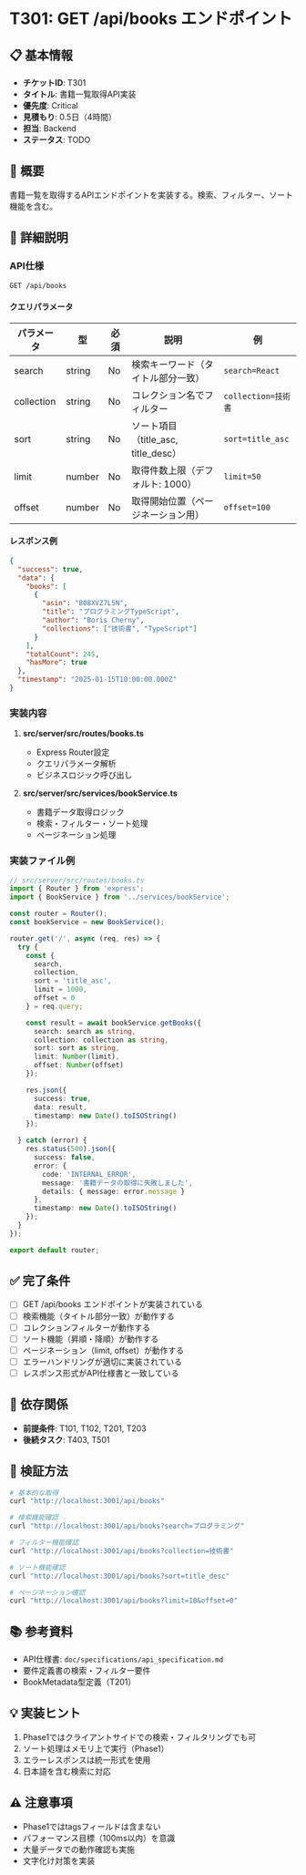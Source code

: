 # T301: GET /api/books エンドポイント

## 📋 基本情報
- **チケットID**: T301
- **タイトル**: 書籍一覧取得API実装
- **優先度**: Critical
- **見積もり**: 0.5日（4時間）
- **担当**: Backend
- **ステータス**: TODO

## 🎯 概要
書籍一覧を取得するAPIエンドポイントを実装する。検索、フィルター、ソート機能を含む。

## 📝 詳細説明
### API仕様
```
GET /api/books
```

#### クエリパラメータ
| パラメータ | 型 | 必須 | 説明 | 例 |
|-----------|-----|------|------|-----|
| search | string | No | 検索キーワード（タイトル部分一致） | `search=React` |
| collection | string | No | コレクション名でフィルター | `collection=技術書` |
| sort | string | No | ソート項目（title_asc, title_desc） | `sort=title_asc` |
| limit | number | No | 取得件数上限（デフォルト: 1000） | `limit=50` |
| offset | number | No | 取得開始位置（ページネーション用） | `offset=100` |

#### レスポンス例
```json
{
  "success": true,
  "data": {
    "books": [
      {
        "asin": "B08XVZ7L5N",
        "title": "プログラミングTypeScript",
        "author": "Boris Cherny",
        "collections": ["技術書", "TypeScript"]
      }
    ],
    "totalCount": 245,
    "hasMore": true
  },
  "timestamp": "2025-01-15T10:00:00.000Z"
}
```

### 実装内容
1. **src/server/src/routes/books.ts**
   - Express Router設定
   - クエリパラメータ解析
   - ビジネスロジック呼び出し

2. **src/server/src/services/bookService.ts**
   - 書籍データ取得ロジック
   - 検索・フィルター・ソート処理
   - ページネーション処理

### 実装ファイル例
```typescript
// src/server/src/routes/books.ts
import { Router } from 'express';
import { BookService } from '../services/bookService';

const router = Router();
const bookService = new BookService();

router.get('/', async (req, res) => {
  try {
    const {
      search,
      collection,
      sort = 'title_asc',
      limit = 1000,
      offset = 0
    } = req.query;

    const result = await bookService.getBooks({
      search: search as string,
      collection: collection as string,
      sort: sort as string,
      limit: Number(limit),
      offset: Number(offset)
    });

    res.json({
      success: true,
      data: result,
      timestamp: new Date().toISOString()
    });

  } catch (error) {
    res.status(500).json({
      success: false,
      error: {
        code: 'INTERNAL_ERROR',
        message: '書籍データの取得に失敗しました',
        details: { message: error.message }
      },
      timestamp: new Date().toISOString()
    });
  }
});

export default router;
```

## ✅ 完了条件
- [ ] GET /api/books エンドポイントが実装されている
- [ ] 検索機能（タイトル部分一致）が動作する
- [ ] コレクションフィルターが動作する
- [ ] ソート機能（昇順・降順）が動作する
- [ ] ページネーション（limit, offset）が動作する
- [ ] エラーハンドリングが適切に実装されている
- [ ] レスポンス形式がAPI仕様書と一致している

## 🔗 依存関係
- **前提条件**: T101, T102, T201, T203
- **後続タスク**: T403, T501

## 🧪 検証方法
```bash
# 基本的な取得
curl "http://localhost:3001/api/books"

# 検索機能確認
curl "http://localhost:3001/api/books?search=プログラミング"

# フィルター機能確認
curl "http://localhost:3001/api/books?collection=技術書"

# ソート機能確認
curl "http://localhost:3001/api/books?sort=title_desc"

# ページネーション確認
curl "http://localhost:3001/api/books?limit=10&offset=0"
```

## 📚 参考資料
- API仕様書: `doc/specifications/api_specification.md`
- 要件定義書の検索・フィルター要件
- BookMetadata型定義（T201）

## 💡 実装ヒント
1. Phase1ではクライアントサイドでの検索・フィルタリングでも可
2. ソート処理はメモリ上で実行（Phase1）
3. エラーレスポンスは統一形式を使用
4. 日本語を含む検索に対応

## ⚠️ 注意事項
- Phase1ではtagsフィールドは含まない
- パフォーマンス目標（100ms以内）を意識
- 大量データでの動作確認も実施
- 文字化け対策を実装